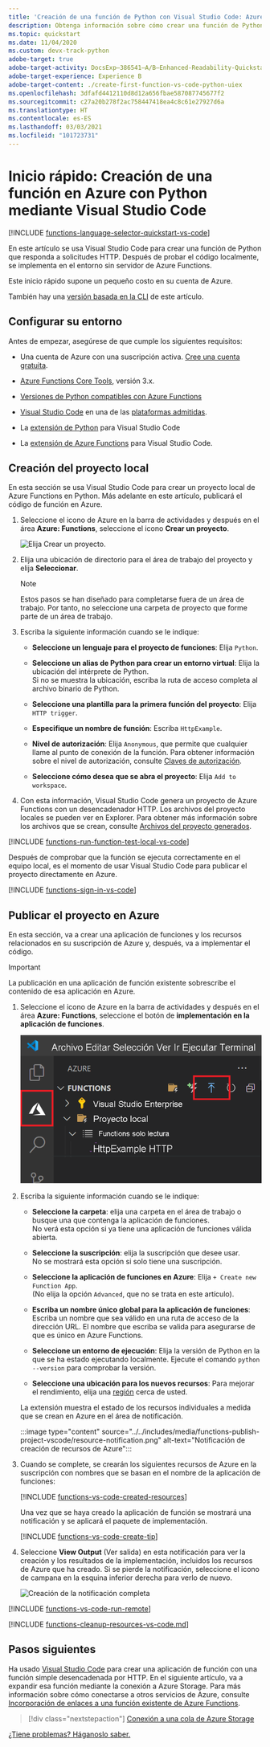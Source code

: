 ```yaml
---
title: 'Creación de una función de Python con Visual Studio Code: Azure Functions'
description: Obtenga información sobre cómo crear una función de Python y, a continuación, publicar el proyecto local en el hospedaje sin servidor de Azure Functions con la extensión de Azure Functions en Visual Studio Code.
ms.topic: quickstart
ms.date: 11/04/2020
ms.custom: devx-track-python
adobe-target: true
adobe-target-activity: DocsExp–386541–A/B–Enhanced-Readability-Quickstarts–2.19.2021
adobe-target-experience: Experience B
adobe-target-content: ./create-first-function-vs-code-python-uiex
ms.openlocfilehash: 3dfafd4412110d8d12a656fbae587087745677f2
ms.sourcegitcommit: c27a20b278f2ac758447418ea4c8c61e27927d6a
ms.translationtype: HT
ms.contentlocale: es-ES
ms.lasthandoff: 03/03/2021
ms.locfileid: "101723731"
---
```

# <a name="quickstart-create-a-function-in-azure-with-python-using-visual-studio-code"></a>Inicio rápido: Creación de una función en Azure con Python mediante Visual Studio Code

[!INCLUDE [functions-language-selector-quickstart-vs-code](../../includes/functions-language-selector-quickstart-vs-code.md)]

En este artículo se usa Visual Studio Code para crear una función de Python que responda a solicitudes HTTP. Después de probar el código localmente, se implementa en el entorno sin servidor de Azure Functions.

Este inicio rápido supone un pequeño costo en su cuenta de Azure.

También hay una [versión basada en la CLI](create-first-function-cli-python.md) de este artículo.

## <a name="configure-your-environment"></a>Configurar su entorno

Antes de empezar, asegúrese de que cumple los siguientes requisitos:

+ Una cuenta de Azure con una suscripción activa. [Cree una cuenta gratuita](https://azure.microsoft.com/free/?ref=microsoft.com&utm_source=microsoft.com&utm_medium=docs&utm_campaign=visualstudio).

+ [Azure Functions Core Tools](functions-run-local.md#install-the-azure-functions-core-tools), versión 3.x.

+ [Versiones de Python compatibles con Azure Functions](supported-languages.md#languages-by-runtime-version)

+ [Visual Studio Code](https://code.visualstudio.com/) en una de las [plataformas admitidas](https://code.visualstudio.com/docs/supporting/requirements#_platforms).

+ La [extensión de Python](https://marketplace.visualstudio.com/items?itemName=ms-python.python) para Visual Studio Code  

+ La [extensión de Azure Functions](https://marketplace.visualstudio.com/items?itemName=ms-azuretools.vscode-azurefunctions) para Visual Studio Code.

## <a name="create-your-local-project"></a><a name="create-an-azure-functions-project"></a>Creación del proyecto local

En esta sección se usa Visual Studio Code para crear un proyecto local de Azure Functions en Python. Más adelante en este artículo, publicará el código de función en Azure.

1. Seleccione el icono de Azure en la barra de actividades y después en el área **Azure: Functions**, seleccione el icono **Crear un proyecto**.

    ![Elija Crear un proyecto.](./media/functions-create-first-function-vs-code/create-new-project.png)

1. Elija una ubicación de directorio para el área de trabajo del proyecto y elija **Seleccionar**.

    > [!NOTE]
    > Estos pasos se han diseñado para completarse fuera de un área de trabajo. Por tanto, no seleccione una carpeta de proyecto que forme parte de un área de trabajo.

1. Escriba la siguiente información cuando se le indique:

    + **Seleccione un lenguaje para el proyecto de funciones**: Elija `Python`.

    + **Seleccione un alias de Python para crear un entorno virtual**: Elija la ubicación del intérprete de Python.  
    Si no se muestra la ubicación, escriba la ruta de acceso completa al archivo binario de Python.  

    + **Seleccione una plantilla para la primera función del proyecto**: Elija `HTTP trigger`.

    + **Especifique un nombre de función**: Escriba `HttpExample`.

    + **Nivel de autorización**: Elija `Anonymous`, que permite que cualquier llame al punto de conexión de la función. Para obtener información sobre el nivel de autorización, consulte [Claves de autorización](functions-bindings-http-webhook-trigger.md#authorization-keys).

    + **Seleccione cómo desea que se abra el proyecto**: Elija `Add to workspace`.

1. Con esta información, Visual Studio Code genera un proyecto de Azure Functions con un desencadenador HTTP. Los archivos del proyecto locales se pueden ver en Explorer. Para obtener más información sobre los archivos que se crean, consulte [Archivos del proyecto generados](functions-develop-vs-code.md#generated-project-files).

[!INCLUDE [functions-run-function-test-local-vs-code](../../includes/functions-run-function-test-local-vs-code.md)]

Después de comprobar que la función se ejecuta correctamente en el equipo local, es el momento de usar Visual Studio Code para publicar el proyecto directamente en Azure.

[!INCLUDE [functions-sign-in-vs-code](../../includes/functions-sign-in-vs-code.md)]

## <a name="publish-the-project-to-azure"></a>Publicar el proyecto en Azure

En esta sección, va a crear una aplicación de funciones y los recursos relacionados en su suscripción de Azure y, después, va a implementar el código. 

> [!IMPORTANT]
> La publicación en una aplicación de función existente sobrescribe el contenido de esa aplicación en Azure. 

1. Seleccione el icono de Azure en la barra de actividades y después en el área **Azure: Functions**, seleccione el botón de **implementación en la aplicación de funciones**.

    ![Publicación del proyecto en Azure](../../includes/media/functions-publish-project-vscode/function-app-publish-project.png)

1. Escriba la siguiente información cuando se le indique:

    + **Seleccione la carpeta**: elija una carpeta en el área de trabajo o busque una que contenga la aplicación de funciones.   
    No verá esta opción si ya tiene una aplicación de funciones válida abierta.

    + **Seleccione la suscripción**: elija la suscripción que desee usar.  
    No se mostrará esta opción si solo tiene una suscripción.

    + **Seleccione la aplicación de funciones en Azure**: Elija `+ Create new Function App`.  
    (No elija la opción `Advanced`, que no se trata en este artículo).

    + **Escriba un nombre único global para la aplicación de funciones**: Escriba un nombre que sea válido en una ruta de acceso de la dirección URL. El nombre que escriba se valida para asegurarse de que es único en Azure Functions. 

    + **Seleccione un entorno de ejecución**: Elija la versión de Python en la que se ha estado ejecutando localmente. Ejecute el comando `python --version` para comprobar la versión.

    + **Seleccione una ubicación para los nuevos recursos**:  Para mejorar el rendimiento, elija una [región](https://azure.microsoft.com/regions/) cerca de usted.

    La extensión muestra el estado de los recursos individuales a medida que se crean en Azure en el área de notificación.

    :::image type="content" source="../../includes/media/functions-publish-project-vscode/resource-notification.png" alt-text="Notificación de creación de recursos de Azure":::

1. Cuando se complete, se crearán los siguientes recursos de Azure en la suscripción con nombres que se basan en el nombre de la aplicación de funciones:

    [!INCLUDE [functions-vs-code-created-resources](../../includes/functions-vs-code-created-resources.md)]

    Una vez que se haya creado la aplicación de función se mostrará una notificación y se aplicará el paquete de implementación. 

    [!INCLUDE [functions-vs-code-create-tip](../../includes/functions-vs-code-create-tip.md)]

4. Seleccione **View Output** (Ver salida) en esta notificación para ver la creación y los resultados de la implementación, incluidos los recursos de Azure que ha creado. Si se pierde la notificación, seleccione el icono de campana en la esquina inferior derecha para verlo de nuevo.

    ![Creación de la notificación completa](./media/functions-create-first-function-vs-code/function-create-notifications.png)

[!INCLUDE [functions-vs-code-run-remote](../../includes/functions-vs-code-run-remote.md)]

[!INCLUDE [functions-cleanup-resources-vs-code.md](../../includes/functions-cleanup-resources-vs-code.md)]

## <a name="next-steps"></a>Pasos siguientes

Ha usado [Visual Studio Code](functions-develop-vs-code.md?tabs=python) para crear una aplicación de función con una función simple desencadenada por HTTP. En el siguiente artículo, va a expandir esa función mediante la conexión a Azure Storage. Para más información sobre cómo conectarse a otros servicios de Azure, consulte [Incorporación de enlaces a una función existente de Azure Functions](add-bindings-existing-function.md?tabs=python). 

> [!div class="nextstepaction"]
> [Conexión a una cola de Azure Storage](functions-add-output-binding-storage-queue-vs-code.md?pivots=programming-language-python)

[¿Tiene problemas? Háganoslo saber.](https://aka.ms/python-functions-qs-survey)

[Azure Functions Core Tools]: functions-run-local.md
[Azure Functions extension for Visual Studio Code]: https://marketplace.visualstudio.com/items?itemName=ms-azuretools.vscode-azurefunctions
